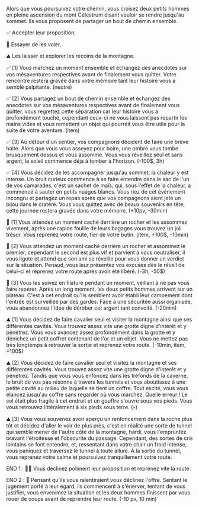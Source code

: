 
Alors que vous poursuivez votre chemin, vous croisez deux petits hommes en pleine ascension du mont Célestrum disant vouloir se rendre jusqu'au sommet. Ils vous proposent de partager un bout de chemin ensemble.

✅ Accepter leur proposition.

💸 Essayer de les voler.

⛰️ Les laisser et explorer les recoins de la montagne.


✅ [1] Vous marchez un moment ensemble et échangez des anecdotes sur vos mésaventures respectives avant de finalement vous quitter. Votre rencontre restera gravée dans votre mémoire tant leur histoire vous a semblé palpitante.
(neutre)

✅ [2] Vous partagez un bout de chemin ensemble et échangez des anecdotes sur vos mésaventures respectives avant de finalement vous quitter, vous regrettez cette séparation car leur histoire vous a profondément touché, cependant ceux-ci ne vous laissent pas repartir les mains vides et vous remettent un objet qui pourrait vous être utile pour la suite de votre aventure. 
(item)

✅ [3] Au détour d'un sentier, vos compagnons décident de faire une brève halte. Alors que vous vous asseyez pour boire, une ombre vous tombe brusquement dessus et vous assomme. Vous vous réveillez seul et sans argent, le soleil commence déjà à tomber à l'horizon. 
(-100$, 3h)

✅ [4] Vous décidez de les accompagner jusqu'au sommet, la chaleur y est intense. Un bruit curieux commence à se faire entendre dans le sac de l'un de vos camarades, c'est un sachet de maïs, qui, sous l'effet de la chaleur, a commencé à sauter en petits nuages blancs. Vous riez de cet événement incongru et partagez un repas après que vos compagnons aient jeté un bijou dans le cratère. Vous vous quittez avec de beaux souvenirs en tête, cette journée restera gravée dans votre mémoire. 
(+10pv, -30min)


💸 [1] Vous attendez un moment caché derrière un rocher et les assommez vivement, après une rapide fouille de leurs bagages vous trouvez un joli trésor. Vous reprenez votre route, fier de votre butin. 
(item, +100$, -10min)

💸 [2] Vous attendez un moment caché derrière un rocher et assommez le premier, cependant le second est plus vif et parvient à vous neutraliser, il vous ligote et attend que son ami se réveille pour vous donner un verdict sur la situation. Penaud, vous leur présentez vos excuses dès le réveil de celui-ci et reprenez votre route après avoir été libéré. 
(-3h, -50$)

💸 [3] Vous les suivez en filature pendant un moment, veillant à ne pas vous faire repérer. Après un long moment, les deux petits hommes arrivent sur un plateau. C'est à cet endroit qu'ils semblent avoir établi leur campement dont l'entrée est surveillée par des gardes. Face à une sécuritée aussi organisée, vous abandonnez l'idée de dérober cet argent tant convoité.
(-20min)

⛰️ [1] Vous décidez de faire cavalier seul et visiter la montagne ainsi que ses différentes cavités. Vous trouvez assez vite une grotte digne d'intérêt et y pénétrez. Vous vous avancez assez profondément dans la grotte et y dénichez un petit coffret contenant de l'or et un objet. Vous ne mettez pas très longtemps à retrouver la sortie et reprenez votre route. 
(-10min, item, +100$)

⛰️ [2] Vous décidez de faire cavalier seul et visitez la montagne et ses différentes cavités. Vous trouvez assez vite une grotte digne d'interêt et y pénétrez. Tandis que vous vous enfoncez dans les tréfonds de la caverne, le bruit de vos pas résonne à travers les tunnels et vous aboutissez à une petite cavité au milieu de laquelle se tient un coffre. Tout excité, vous vous élancez jusqu'au coffre sans regarder où vous marchez. Quelle erreur ! Le sol était plus fragile à cet endroit et un gouffre s'ouvre sous vos pieds. Vous vous retrouvez littéralement à six pieds sous terre. 
(💀)

⛰️ [3] Vous vous souvenez avoir aperçu un renfoncement dans la roche plus tôt et décidez d'aller le voir de plus près, c'est en réalité une sorte de tunnel qui semble mener de l'autre côté de la montagne, hardi, vous l'empruntez bravant l'étroitesse et l'obscurité du passage. Cependant, des sortes de cris lointains se font entendre, et, ressentant dans votre chair un froid intense, vous paniquez et traversez le tunnel à toute allure. À la sortie du tunnel, vous reprenez votre calme et poursuivez tranquillement votre route.


END 1 : 🚶‍♂️ Vous déclinez poliment leur proposition et reprenez vite la route.

END 2 : 👊 Pensant qu'ils vous ralentiraient vous déclinez l'offre. Sentant le jugement porté à leur égard, ils commencent à s'énerver, tentant de vous justifier, vous envenimez la situation et les deux hommes finissent par vous rouer de coups avant de reprendre leur route. (-10 pv, 10 min)
